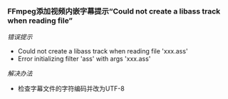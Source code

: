 ### FFmpeg添加视频内嵌字幕提示“Could not create a libass track when reading file”
*错误提示*
* Could not create a libass track when reading file 'xxx.ass'
* Error initializing filter 'ass' with args 'xxx.ass'   

*解决办法*
* 检查字幕文件的字符编码并改为UTF-8
